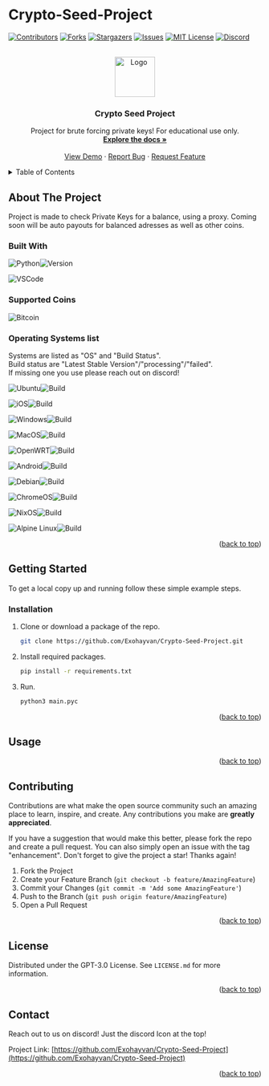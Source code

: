# Crypto-Seed-Project

[![Contributors][contributors-shield]][contributors-url]
[![Forks][forks-shield]][forks-url]
[![Stargazers][stars-shield]][stars-url]
[![Issues][issues-shield]][issues-url]
[![MIT License][license-shield]][license-url]
[![Discord][discord-id]][discord-invite]

<!-- PROJECT LOGO -->
<br />
<div align="center">
  <a href="https://github.com/ExoHayvan/Crypto-Seed-Project">
    <img src="images/logo.png" alt="Logo" width="80" height="80">
  </a>

  <h3 align="center">Crypto Seed Project</h3>

  <p align="center">
    Project for brute forcing private keys!
    For educational use only.
    <br />
    <a href="https://github.com/ExoHayvan/Crypto-Seed-Project"><strong>Explore the docs »</strong></a>
    <br />
    <br />
    <a href="https://github.com/ExoHayvan/Crypto-Seed-Project">View Demo</a>
    ·
    <a href="https://github.com/ExoHayvan/Crypto-Seed-Project/issues">Report Bug</a>
    ·
    <a href="https://github.com/ExoHayvan/Crypto-Seed-Project/issues">Request Feature</a>
  </p>
</div>



<!-- TABLE OF CONTENTS -->
<details>
  <summary>Table of Contents</summary>
  <ol>
    <li>
      <a href="#about-the-project">About The Project</a>
    </li>
    <li>
      <a href="#getting-started">Getting Started</a>
      <ul>
        <li><a href="#installation">Installation</a></li>
      </ul>
    </li>
    <li><a href="#usage">Usage</a></li>
    <li><a href="#contributing">Contributing</a></li>
    <li><a href="#license">License</a></li>
    <li><a href="#contact">Contact</a></li>
  </ol>
</details>



<!-- ABOUT THE PROJECT -->
## About The Project

Project is made to check Private Keys for a balance, using a proxy.
Coming soon will be auto payouts for balanced adresses as well as other coins.
### Built With
![Python][python]![Version][py-version]

![VSCode][vsc]

### Supported Coins
![Bitcoin][btc]

### Operating Systems list
Systems are listed as "OS" and "Build Status". <br /> Build status are "Latest Stable Version"/"processing"/"failed". <br />
If missing one you use please reach out on discord!

![Ubuntu][ubuntu-shield]![Build][0.0.1-alpha]

![iOS][ios-shield]![Build][0.0.1-alpha]

![Windows][windows-shield]![Build][0.0.1-alpha]

![MacOS][macos-shield]![Build][fail]

![OpenWRT][openwrt-shield]![Build][processing]

![Android][android-shield]![Build][untested]

![Debian][debian-shield]![Build][untested]

![ChromeOS][chromeos-shield]![Build][untested]

![NixOS][nixos-shield]![Build][untested]

![Alpine Linux][alpine-shield]![Build][untested]

<p align="right">(<a href="#readme-top">back to top</a>)</p>

<!-- GETTING STARTED -->
## Getting Started

To get a local copy up and running follow these simple example steps.

### Installation

1. Clone or download a package of the repo.
   ```sh
   git clone https://github.com/Exohayvan/Crypto-Seed-Project.git
   ```
2. Install required packages.
   ```sh
   pip install -r requirements.txt
   ```
3. Run.
   ```sh
   python3 main.pyc
   ```

<p align="right">(<a href="#readme-top">back to top</a>)</p>



<!-- USAGE EXAMPLES -->
## Usage

<p align="right">(<a href="#readme-top">back to top</a>)</p>

<!-- CONTRIBUTING -->
## Contributing

Contributions are what make the open source community such an amazing place to learn, inspire, and create. Any contributions you make are **greatly appreciated**.

If you have a suggestion that would make this better, please fork the repo and create a pull request. You can also simply open an issue with the tag "enhancement".
Don't forget to give the project a star! Thanks again!

1. Fork the Project
2. Create your Feature Branch (`git checkout -b feature/AmazingFeature`)
3. Commit your Changes (`git commit -m 'Add some AmazingFeature'`)
4. Push to the Branch (`git push origin feature/AmazingFeature`)
5. Open a Pull Request

<p align="right">(<a href="#readme-top">back to top</a>)</p>



<!-- LICENSE -->
## License

Distributed under the GPT-3.0 License. See `LICENSE.md` for more information.

<p align="right">(<a href="#readme-top">back to top</a>)</p>



<!-- CONTACT -->
## Contact

Reach out to us on discord! Just the discord Icon at the top!

Project Link: [https://github.com/Exohayvan/Crypto-Seed-Project](https://github.com/Exohayvan/Crypto-Seed-Project)

<p align="right">(<a href="#readme-top">back to top</a>)</p>


<!-- MARKDOWN LINKS & IMAGES -->
<!-- https://www.markdownguide.org/basic-syntax/#reference-style-links -->
[contributors-shield]: https://img.shields.io/github/contributors/Exohayvan/crypto-seed-project.svg?style=for-the-badge
[contributors-url]: https://github.com/Exohayvan/crypto-seed-project/graphs/contributors
[forks-shield]: https://img.shields.io/github/forks/Exohayvan/crypto-seed-project.svg?style=for-the-badge
[forks-url]: https://github.com/Exohayvan/crypto-seed-project/network/members
[stars-shield]: https://img.shields.io/github/stars/Exohayvan/crypto-seed-project.svg?style=for-the-badge
[stars-url]: https://github.com/Exohayvan/crypto-seed-project/stargazers
[issues-shield]: https://img.shields.io/github/issues/Exohayvan/crypto-seed-project.svg?style=for-the-badge
[issues-url]: https://github.com/Exohayvan/crypto-seed-project/issues
[license-shield]: https://img.shields.io/github/license/Exohayvan/crypto-seed-project.svg?style=for-the-badge
[license-url]: https://github.com/Exohayvan/Crypto-Seed-Project/blob/main/LICENSE

[python]: https://img.shields.io/badge/python-3670A0?style=for-the-badge&logo=python&logoColor=ffdd54
[py-version]: https://img.shields.io/badge/-v3.11%2B-lightgrey?style=for-the-badge

[vsc]: https://img.shields.io/badge/Visual%20Studio%20Code-0078d7.svg?style=for-the-badge&logo=visual-studio-code&logoColor=white

[btc]: https://img.shields.io/badge/Bitcoin-000?style=for-the-badge&logo=bitcoin&logoColor=white

[ubuntu-shield]: https://img.shields.io/badge/Ubuntu-E95420?style=for-the-badge&logo=ubuntu&logoColor=white
[ios-shield]: https://img.shields.io/badge/iOS-000000?style=for-the-badge&logo=ios&logoColor=white
[windows-shield]: https://img.shields.io/badge/Windows-0078D6?style=for-the-badge&logo=windows&logoColor=white
[macos-shield]: https://img.shields.io/badge/mac%20os-000000?style=for-the-badge&logo=macos&logoColor=F0F0F0
[openwrt-shield]: https://img.shields.io/badge/OpenWRT-00B5E2?style=for-the-badge&logo=OpenWrt&logoColor=white
[android-shield]: https://img.shields.io/badge/Android-3DDC84?style=for-the-badge&logo=android&logoColor=white
[debian-shield]: https://img.shields.io/badge/Debian-D70A53?style=for-the-badge&logo=debian&logoColor=white
[chromeos-shield]: https://img.shields.io/badge/chrome%20os-3d89fc?style=for-the-badge&logo=google%20chrome&logoColor=white
[nixos-shield]: https://img.shields.io/badge/NIXOS-5277C3.svg?style=for-the-badge&logo=NixOS&logoColor=white
[alpine-shield]: https://img.shields.io/badge/Alpine_Linux-%230D597F.svg?style=for-the-badge&logo=alpine-linux&logoColor=white



[discord-id]: https://img.shields.io/discord/1074536450353287188?logo=discord&style=for-the-badge
[discord-invite]: https://discord.gg/EXFrWNpd

[untested]: https://img.shields.io/badge/-untested-lightgrey?style=for-the-badge
[fail]: https://img.shields.io/badge/-failed-red?style=for-the-badge
[processing]: https://img.shields.io/badge/-processing-yellow?style=for-the-badge
[0.0.1-alpha]: https://img.shields.io/badge/-v0.0.1--alpha-brightgreen?style=for-the-badge